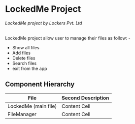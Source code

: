 # LockedMe Project
###### LockedMe project by Lockers Pvt. Ltd

LockedMe project allow user to manage their files as follow: -
  - Show all files
  - Add files
  - Delete files
  - Search files
  - exit from the app




## Component Hierarchy


File  | Second Description
------------- | -------------
LockedMe (main file)  | Content Cell
FileManager  | Content Cell


